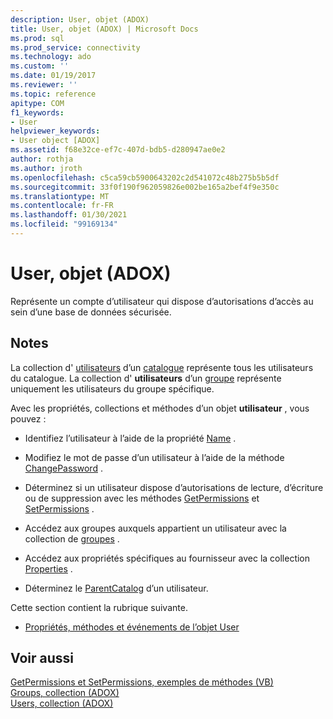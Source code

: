 ```yaml
---
description: User, objet (ADOX)
title: User, objet (ADOX) | Microsoft Docs
ms.prod: sql
ms.prod_service: connectivity
ms.technology: ado
ms.custom: ''
ms.date: 01/19/2017
ms.reviewer: ''
ms.topic: reference
apitype: COM
f1_keywords:
- User
helpviewer_keywords:
- User object [ADOX]
ms.assetid: f68e32ce-ef7c-407d-bdb5-d280947ae0e2
author: rothja
ms.author: jroth
ms.openlocfilehash: c5ca59cb5900643202c2d541072c48b275b5b5df
ms.sourcegitcommit: 33f0f190f962059826e002be165a2bef4f9e350c
ms.translationtype: MT
ms.contentlocale: fr-FR
ms.lasthandoff: 01/30/2021
ms.locfileid: "99169134"
---
```

# <a name="user-object-adox"></a>User, objet (ADOX)
Représente un compte d’utilisateur qui dispose d’autorisations d’accès au sein d’une base de données sécurisée.  
  
## <a name="remarks"></a>Notes  
 La collection d' [utilisateurs](./users-collection-adox.md) d’un [catalogue](./catalog-object-adox.md) représente tous les utilisateurs du catalogue. La collection d' **utilisateurs** d’un [groupe](./group-object-adox.md) représente uniquement les utilisateurs du groupe spécifique.  
  
 Avec les propriétés, collections et méthodes d’un objet **utilisateur** , vous pouvez :  
  
-   Identifiez l’utilisateur à l’aide de la propriété [Name](./name-property-adox.md) .  
  
-   Modifiez le mot de passe d’un utilisateur à l’aide de la méthode [ChangePassword](./changepassword-method-adox.md) .  
  
-   Déterminez si un utilisateur dispose d’autorisations de lecture, d’écriture ou de suppression avec les méthodes [GetPermissions](./getpermissions-method-adox.md) et [SetPermissions](./setpermissions-method-adox.md) .  
  
-   Accédez aux groupes auxquels appartient un utilisateur avec la collection de [groupes](./groups-collection-adox.md) .  
  
-   Accédez aux propriétés spécifiques au fournisseur avec la collection [Properties](../ado-api/properties-collection-ado.md) .  
  
-   Déterminez le [ParentCatalog](./parentcatalog-property-adox.md) d’un utilisateur.  
  
 Cette section contient la rubrique suivante.  
  
-   [Propriétés, méthodes et événements de l’objet User](./user-object-properties-methods-and-events.md)  
  
## <a name="see-also"></a>Voir aussi  
 [GetPermissions et SetPermissions, exemples de méthodes (VB)](./getpermissions-and-setpermissions-methods-example-vb.md)   
 [Groups, collection (ADOX)](./groups-collection-adox.md)   
 [Users, collection (ADOX)](./users-collection-adox.md)